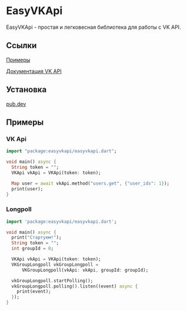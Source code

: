 # EasyVKApi

EasyVKApi - простая и легковесная библиотека для работы с VK API.

## Ccылки

[Примеры](https://github.com/realmurgyl/easyvkapi/tree/main/example)

[Документация VK API](https://dev.vk.com/ru/reference)

## Установка

[pub.dev](https://google.com)

## Примеры

### VK Api

```dart
import "package:easyvkapi/easyvkapi.dart";

void main() async {
  String token = "";
  VKApi vkApi = VKApi(token: token);

  Map user = await vkApi.method("users.get", {"user_ids": 1});
  print(user);
}

```


### Longpoll

```dart
import 'package:easyvkapi/easyvkapi.dart';

void main() async {
  print("Стартуем!");
  String token = "";
  int groupId = 0;

  VKApi vkApi = VKApi(token: token);
  VKGroupLongpoll vkGroupLongpoll =
      VKGroupLongpoll(vkApi: vkApi, groupId: groupId);

  vkGroupLongpoll.startPolling();
  vkGroupLongpoll.polling().listen((event) async {
    print(event);
  });
}
```

